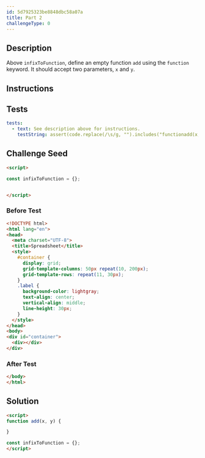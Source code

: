 ```yaml
---
id: 5d7925323be8848dbc58a07a
title: Part 2
challengeType: 0
---
```


## Description

<section id='description'>

Above `infixToFunction`, define an empty function `add` using the `function` keyword. It should accept two parameters, `x` and `y`.

</section>

## Instructions

<section id='instructions'>

</section>

## Tests

<section id='tests'>

```yml
tests:
  - text: See description above for instructions.
    testString: assert(code.replace(/\s/g, "").includes("functionadd(x,y){}"));

```

</section>

## Challenge Seed

<section id='challengeSeed'>

<div id='html-seed'>

```html
<script>

const infixToFunction = {};


</script>
```

</div>

### Before Test

<div id='html-setup'>

```html
<!DOCTYPE html>
<html lang="en">
<head>
  <meta charset="UTF-8">
  <title>Spreadsheet</title>
  <style>
    #container {
      display: grid;
      grid-template-columns: 50px repeat(10, 200px);
      grid-template-rows: repeat(11, 30px);
    }
    .label {
      background-color: lightgray;
      text-align: center;
      vertical-align: middle;
      line-height: 30px;
    }
  </style>
</head>
<body>
<div id="container">
  <div></div>
</div>
```

</div>

### After Test

<div id='html-teardown'>

```html
</body>
</html>
```

</div>

</section>

## Solution

<section id='solution'>

```html
<script>
function add(x, y) {

}

const infixToFunction = {};
</script>
```

</section>
